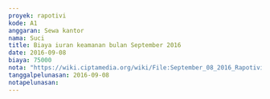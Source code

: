 ```yaml
---
proyek: rapotivi
kode: A1
anggaran: Sewa kantor
nama: Suci
title: Biaya iuran keamanan bulan September 2016
date: 2016-09-08
biaya: 75000
nota: "https://wiki.ciptamedia.org/wiki/File:September_08_2016_Rapotivi_A1_Biaya_iuran_keamanan_bulan_September.jpg"
tanggalpelunasan: 2016-09-08
notapelunasan:
---
```

